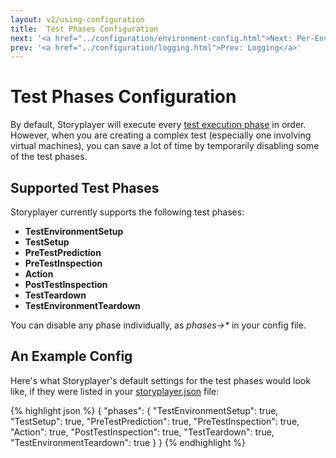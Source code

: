 ```yaml
---
layout: v2/using-configuration
title:  Test Phases Configuration
next: '<a href="../configuration/environment-config.html">Next: Per-Environment Configuration</a>'
prev: '<a href="../configuration/logging.html">Prev: Logging</a>'
---
```


# Test Phases Configuration

By default, Storyplayer will execute every [test execution phase](../stories/phases.html) in order.  However, when you are creating a complex test (especially one involving virtual machines), you can save a lot of time by temporarily disabling some of the test phases.

## Supported Test Phases

Storyplayer currently supports the following test phases:

* __TestEnvironmentSetup__
* __TestSetup__
* __PreTestPrediction__
* __PreTestInspection__
* __Action__
* __PostTestInspection__
* __TestTeardown__
* __TestEnvironmentTeardown__

You can disable any phase individually, as _phases->\*_ in your config file.

## An Example Config

Here's what Storyplayer's default settings for the test phases would look like, if they were listed in your [storyplayer.json](storyplayer-json.html) file:

{% highlight json %}
{
    "phases": {
        "TestEnvironmentSetup": true,
        "TestSetup": true,
        "PreTestPrediction": true,
        "PreTestInspection": true,
        "Action": true,
        "PostTestInspection": true,
        "TestTeardown": true,
        "TestEnvironmentTeardown": true
    }
}
{% endhighlight %}
